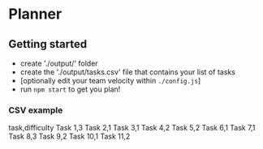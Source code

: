 # Planner

## Getting started

- create './output/' folder
- create the './output/tasks.csv' file that contains your list of tasks
- [optionally edit your team velocity within `./config.js`]
- run `npm start` to get you plan!

### CSV example
task,difficulty
Task 1,3
Task 2,1
Task 3,1
Task 4,2
Task 5,2
Task 6,1
Task 7,1
Task 8,3
Task 9,2
Task 10,1
Task 11,2
